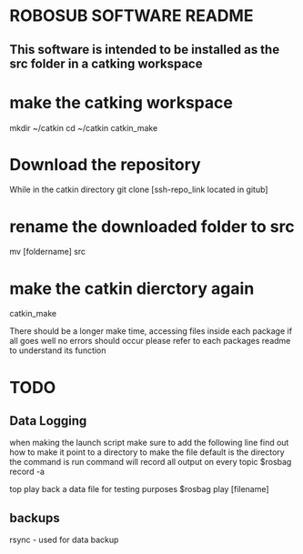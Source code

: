 # ROBOSUB SOFTWARE README

## This software is intended to be installed as the src folder in a catking workspace

# make the catking workspace
mkdir ~/catkin
cd ~/catkin
catkin_make

# Download the repository
While in the catkin directory
git clone [ssh-repo_link located in gitub]

# rename the downloaded folder to src
mv [foldername] src

# make the catkin dierctory again
catkin_make

There should be a longer make time, accessing files inside each package
if all goes well no errors should occur
please refer to each packages readme to understand its function



# TODO
## Data Logging
when making the launch script make sure to add the following line
find out how to make it point to a directory to make the file
default is the directory the command is run
command will record all output on every topic
$rosbag record -a

top play back a data file for testing purposes
$rosbag play [filename]


## backups
rsync - used for data backup

